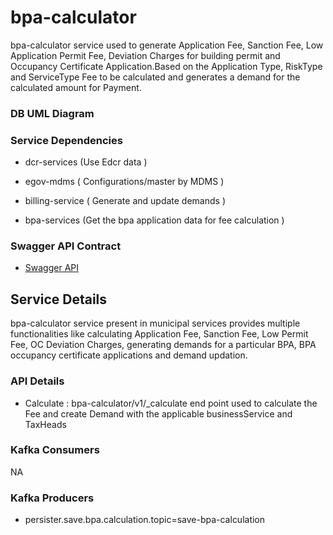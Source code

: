 
# bpa-calculator

bpa-calculator service used to generate Application Fee, Sanction Fee, Low Application Permit Fee, Deviation Charges for  building permit and Occupancy Certificate Application.Based on the Application Type, RiskType and ServiceType Fee to be calculated and generates a demand for the calculated amount for Payment. 

### DB UML Diagram



### Service Dependencies

- dcr-services (Use Edcr data )

- egov-mdms ( Configurations/master by MDMS )

- billing-service ( Generate and update demands )

- bpa-services (Get the bpa application data for fee calculation )

### Swagger API Contract

 - [Swagger API](https://github.com/egovernments/municipal-services/blob/master/docs/bpa/bpa-calculator.yaml)

## Service Details

bpa-calculator service present in municipal services provides multiple functionalities like calculating Application Fee, Sanction Fee, Low Permit Fee, OC Deviation Charges, generating demands for a particular BPA, BPA occupancy certificate applications and demand updation.

### API Details
- Calculate : bpa-calculator/v1/_calculate end point used to calculate the Fee and create Demand with the applicable businessService and TaxHeads

### Kafka Consumers
NA

### Kafka Producers
- persister.save.bpa.calculation.topic=save-bpa-calculation
